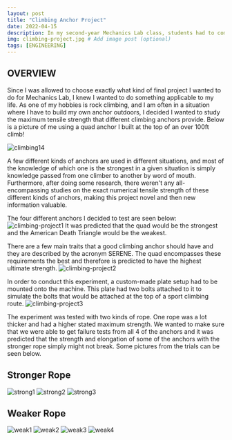 ```yaml
---
layout: post
title: "Climbing Anchor Project"
date: 2022-04-15
description: In my second-year Mechanics Lab class, students had to complete a final project where we designed our own experiment. I chose to focus on something very applicable to my life-- rock climbing and the safety of different anchors  # Add post description (optional)
img: climbing-project.jpg # Add image post (optional)
tags: [ENGINEERING] 
---
```


## OVERVIEW

Since I was allowed to choose exactly what kind of final project I wanted to do for Mechanics Lab, I knew I wanted to do something applicable to my life. As one of my hobbies is rock climbing, and I am often in a situation where I have to build my own anchor outdoors, I decided I wanted to study the maximum tensile strength that different climbing anchors provide. Below is a picture of me using a quad anchor I built at the top of an over 100ft climb! 

![climbing14](http://natgrrl.github.io/assets/img/climbing14.png)

A few different kinds of anchors are used in different situations, and most of the knowledge of which one is the strongest in a given situation is simply knowledge passed from one climber to another by word of mouth. Furthermore, after doing some research, there weren't any all-encompassing studies on the exact numerical tensile strength of these different kinds of anchors, making this project novel and then new information valuable.

The four different anchors I decided to test are seen below: 
![climbing-project1](http://natgrrl.github.io/assets/img/climbing-project1.png)
It was predicted that the quad would be the strongest and the American Death Triangle would be the weakest.

There are a few main traits that a good climbing anchor should have and they are described by the acronym SERENE. The quad encompasses these requirements the best and therefore is predicted to have the highest ultimate strength. 
![climbing-project2](http://natgrrl.github.io/assets/img/climbing-project2.png)

In order to conduct this experiment, a custom-made plate setup had to be mounted onto the machine. This plate had two bolts attached to it to simulate the bolts that would be attached at the top of a sport climbing route. 
![climbing-project3](http://natgrrl.github.io/assets/img/climbing-project3.png)

The experiment was tested with two kinds of rope. One rope was a lot thicker and had a higher stated maximum strength. We wanted to make sure that we were able to get failure tests from all 4 of the anchors and it was predicted that the strength and elongation of some of the anchors with the stronger rope simply might not break. Some pictures from the trials can be seen below. 

## Stronger Rope
![strong1](http://natgrrl.github.io/assets/img/strong1.jpg)
![strong2](http://natgrrl.github.io/assets/img/strong2.jpg)
![strong3](http://natgrrl.github.io/assets/img/strong3.jpg)

## Weaker Rope
![weak1](http://natgrrl.github.io/assets/img/weak1.jpg)
![weak2](http://natgrrl.github.io/assets/img/weak2.jpg)
![weak3](http://natgrrl.github.io/assets/img/weak3.jpg)
![weak4](http://natgrrl.github.io/assets/img/weak4.jpg)
